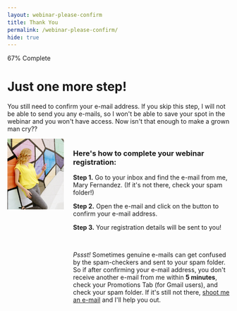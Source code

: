 ```yaml
---
layout: webinar-please-confirm
title: Thank You
permalink: /webinar-please-confirm/
hide: true
---
```


<div class="container-fluid">
            <div id="invite-header" class="row">
            <div class="progress">
  <div class="progress-bar progress-bar-striped active" role="progressbar" aria-valuenow="50" aria-valuemin="0" aria-valuemax="100" style="width: 67%">
    <span class="sr-only">67% Complete</span>
  </div>
  </div>
                    <h1>Just one more step!</h1>
                    <p>You still need to confirm your e-mail address. If you skip this step, I will not be able to send you any e-mails, so I won't be able to save your spot in the webinar and you won't have access. Now isn't that enough to make a grown man cry??</p>
            </div>

<div class="columns group">
    <div class="col span_1_of_2">
        <img src="/img/cellphone-vert.jpg">
    </div> 
    <div class="col span_1_of_2">
        <div class="bubble-left">
        <div class="text-align-left"><h3>Here's how to complete your webinar registration:</h3>
        <p><strong>Step 1.</strong> Go to your inbox and find the e-mail from me, Mary Fernandez. (If it's not there, check your spam folder!)</p><p><strong>Step 2.</strong> Open the e-mail and click on the button to confirm your e-mail address.</p><p><strong>Step 3.</strong> Your registration details will be sent to you!</p></div>
        </div>
        &nbsp;
<p class="small"><em>Pssst!</em> Sometimes genuine e-mails can get confused by the spam-checkers and sent to your spam folder. So if after confirming your e-mail address, you don't receive another e-mail from me within <strong>5 minutes</strong>, check your Promotions Tab (for Gmail users), and check your spam folder. If it's still not there, <a href="mailto:mary@persuasiveblog.com">shoot me an e-mail</a> and I'll help you out.</p>
    </div>
</div>
          
        
</div>
